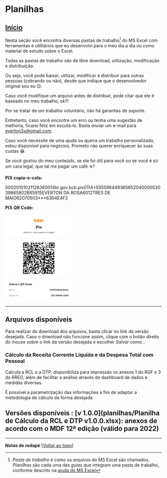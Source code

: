 # Planilhas

[Início](/index.html)
---

Nesta seção você encontra diversas pastas de trabalho[^1] do MS Excel com ferramentas e utilitários que eu desenvolvi para o meu dia a dia ou como material de estudo sobre o Excel.

Todas as pastas de trabalho são de libre download, utilização, modificação e distribuição.

Ou seja, você pode baixar, utilizar, modificar e distribuir para outras pessoas (cobrando ou não), desde que indique que o desenvolvedor original sou eu 😉.

Caso você modifique um arquivo antes de distribuir, pode citar que ele é baseado no meu trabalho, ok?!

Por se tratar de um trabalho voluntário, não há garantias de suporte.

Entretanto, caso você encontre um erro ou tenha uma sugestão de melhoria, ficarei feliz em escutá-lo. Basta enviar um e-mail para [everton3x@gmail.com](mailto:everton3x@gmail.com).

Caso você necessite de uma ajuda ou queira um trabalho personalizado, estou disponível para negócios. Prometo não querer enriquecer às suas custas 😁.

Se você gostou do meu conteúdo, se ele foi útil para você ou se você é só um cara legal, que tal me pagar um café ☕?

**PIX copia-e-cola:**

00020101021126360014br.gov.bcb.pix0114+55559844936565204000053039865802BR5915EVERTON DA ROSA6012TRES DE MAIO62070503***6304E4F2

**PIX QR Code:**

<img alt="PIX QR Code" src="/images/pix-inter.jpg" height="278px" width="216px">

---

## Arquivos disponíveis

Para realizar do download dos arquivos, basta clicar no link da versão desejada. Caso o download não funcione assim, clique com o botão direito do mouse sobre o link da versão desejada e escolher *Salvar como...*

### Cálculo da Receita Corrente Líquida e da Despesa Total com Pessoal
Calcula a RCL e a DTP, disponibiliza para impressão os anexos 1 do RGF e 3 do RREO, além de facilitar a análise através de dashboard de dados e medidas diversas.

É possível a parametrização das informações a fim de adaptar a metodologia de cálculo da forma desejada.

Versões disponíveis
: [v 1.0.0](planilhas/Planilha de Cálculo da RCL e DTP v1.0.0.xlsx): anexos de acordo com o MDF 12ª edição (válido para 2022)
---


---
**Notas de rodapé** [[Voltar ao topo](#)]

[^1]: *Pasta de trabalho* é como os arquivos do MS Excel são chamados. *Planilhas* são cada uma das *guias* que integram uma pasta de trabalho, conforme descrito na [ajuda do MS Excel](https://support.microsoft.com/pt-br/office/criar-uma-nova-pasta-de-trabalho-ae99f19b-cecb-4aa0-92c8-7126d6212a83)